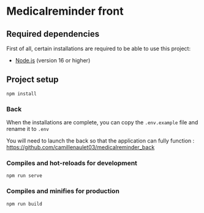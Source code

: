 # Medicalreminder front

## Required dependencies

First of all, certain installations are required to be able to use this project:

- [Node.js](https://nodejs.org/en/download/) (version 16 or higher)

## Project setup

```
npm install
```

### Back

When the installations are complete, you can copy the `.env.example` file and rename it to `.env`

You will need to launch the back so that the application can fully function : https://github.com/camillenaulet03/medicalreminder_back

### Compiles and hot-reloads for development

```
npm run serve
```

### Compiles and minifies for production

```
npm run build
```
